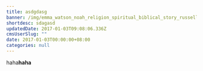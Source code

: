 ```yaml
---
title: asdgdasg
banner: /img/emma_watson_noah_religion_spiritual_biblical_story_russell_crowe_noah_s_daughter-466758.jpg
shortdesc: sdagasd
updatedDate: 2017-01-03T09:08:06.336Z
cmsUserSlug: ""
date: 2017-01-03T00:00:00+08:00
categories: null
---
```


haha**haha**